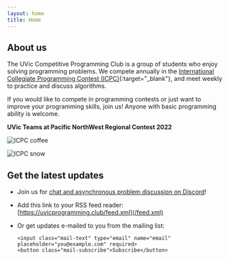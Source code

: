 ```yaml
---
layout: home
title: Home
---
```


## About us
The UVic Competitive Programming Club is a group of students who enjoy solving programming problems. We compete annually in the [International Collegiate Programming Contest (ICPC)](https://icpc.global/){:target="_blank"}, and meet weekly to practice and discuss algorithms.

If you would like to compete in programming contests or just want to improve your programming skills, join us! Anyone with basic programming ability is welcome.


**UVic Teams at Pacific NorthWest Regional Contest 2022**

![ICPC coffee](../assets/images/icpc-photos/ICPC1.jpg)

![ICPC snow](../assets/images/icpc-photos/ICPC2.jpg)

## Get the latest updates

- Join us for [chat and asynchronous problem discussion on Discord](https://discord.gg/8AgVgpkjXK)!

- Add this link to your RSS feed reader: [https://uvicprogramming.club/feed.xml](/feed.xml)

- Or get updates e-mailed to you from the mailing list:

    <form method="POST" action="/mail-subscribe">
      <div class="cf-turnstile" data-sitekey="{{ site.turnstile_client_key }}"></div>

      <input class="mail-text" type="email" name="email" placeholder="you@example.com" required>
      <button class="mail-subscribe">Subscribe</button>
    </form>

<script src="https://challenges.cloudflare.com/turnstile/v0/api.js" async defer></script>
